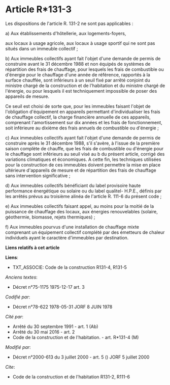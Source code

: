 # Article R*131-3

Les dispositions de l'article R. 131-2 ne sont pas applicables :

a) Aux établissements d'hôtellerie, aux logements-foyers,

aux locaux à usage agricole, aux locaux à usage sportif qui ne sont pas situés dans un immeuble collectif ;

b) Aux immeubles collectifs ayant fait l'objet d'une demande de permis de construire avant le 31 décembre 1988 et non équipés
de systèmes de répartition des frais de chauffage, pour lesquels les frais de combustible ou d'énergie pour le chauffage
d'une année de référence, rapportés à la surface chauffée, sont inférieurs à un seuil fixé par arrêté conjoint du ministre
chargé de la construction et de l'habitation et du ministre chargé de l'énergie, ou pour lesquels il est techniquement
impossible de poser des appareils de mesure.

Ce seuil est choisi de sorte que, pour les immeubles faisant l'objet de l'obligation d'équipement en appareils permettant
d'individualiser les frais de chauffage collectif, la charge financière annuelle de ces appareils, comprenant l'amortissement
sur dix années et les frais de fonctionnement, soit inférieure au dixième des frais annuels de combustible ou d'énergie ;

c) Aux immeubles collectifs ayant fait l'objet d'une demande de permis de construire après le 31 décembre 1988, s'il s'avère,
à l'issue de la première saison complète de chauffe, que les frais de combustible ou d'énergie pour le chauffage sont
inférieurs au seuil visé au b du présent article, corrigé des variations climatiques et économiques. A cette fin, les
techniques utilisées pour la construction de ces immeubles doivent permettre la mise en place ultérieure d'appareils de
mesure et de répartition des frais de chauffage sans intervention significative ;

d) Aux immeubles collectifs bénéficiant du label provisoire haute performance énergétique ou solaire ou du label qualitel-
H.P.E., définis par les arrêtés prévus au troisième alinéa de l'article R. 111-6 du présent code ;

e) Aux immeubles collectifs faisant appel, au moins pour la moitié de la puissance de chauffage des locaux, aux énergies
renouvelables (solaire, géothermie, biomasse, rejets thermiques) ;

f) Aux immeubles pourvus d'une installation de chauffage mixte comprenant un équipement collectif complété par des émetteurs
de chaleur individuels ayant le caractère d'immeubles par destination.

**Liens relatifs à cet article**

**Liens**:

  - TXT_ASSOCIE: Code de la construction R131-4, R131-5

_Anciens textes_:

  - Décret n°75-1175 1975-12-17 art. 3

_Codifié par_:

  - Décret n°78-622 1978-05-31 JORF 8 JUIN 1978

_Cité par_:

  - Arrêté du 30 septembre 1991 - art. 1 (Ab)
  - Arrêté du 30 mai 2016 - art. 2
  - Code de la construction et de l'habitation. - art. R*131-4 (M)

_Modifié par_:

  - Décret n°2000-613 du 3 juillet 2000 - art. 5 () JORF 5 juillet 2000

_Cite_:

  - Code de la construction et de l'habitation R131-2, R111-6
